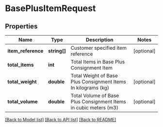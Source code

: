 # BasePlusItemRequest

## Properties
Name | Type | Description | Notes
------------ | ------------- | ------------- | -------------
**item_reference** | **string[]** | Customer specified item reference | [optional] 
**total_items** | **int** | Total Items in Base Plus Consignment Item | 
**total_weight** | **double** | Total Weight of Base Plus Consignment Items In kilograms (kg) | [optional] 
**total_volume** | **double** | Total Volume of Base Plus Consignment Items in cubic meters (m3) | [optional] 

[[Back to Model list]](../../README.md#documentation-for-models) [[Back to API list]](../../README.md#documentation-for-api-endpoints) [[Back to README]](../../README.md)

